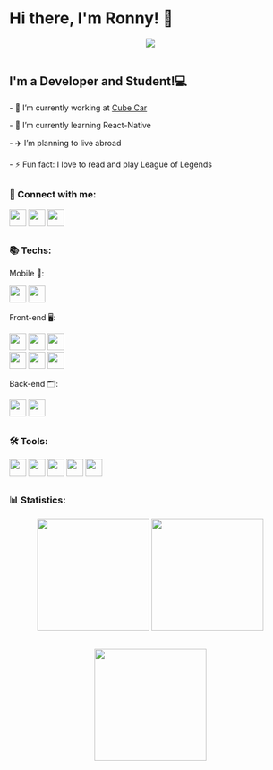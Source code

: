 <h1>Hi there, I'm Ronny! 👋</h1>

<div align="center">
  <a href="https://github.com/ronnylrsd" target="_blank">
  <img src="https://media.giphy.com/media/hVm2JYyoGy7MGqX4H8/giphy.gif"/>
    </a>
  </div>

<div>
  <br />
  <h2>I'm a Developer and Student!💻</h2>
  <p>- 🔭 I’m currently working at <a href="https://cubecar.io/">Cube Car</a></p>
  <p>- 🌱 I’m currently learning React-Native</p>
  <p>- ✈️ I’m planning to live abroad</p>
  <p>- ⚡ Fun fact: I love to read and play League of Legends</p>
</div>

##

<div style="display: inline_block">
  <p>
    <strong><h3>📱 Connect with me:</h3></strong>
  </p>
  <a href="mailto: ronnylrsd@gmail.com" target="_blank">
    <img
      height="30"
      src="https://img.shields.io/badge/Gmail-D14836?style=for-the-badge&logo=gmail&logoColor=white"
  /></a>
  <a href="https://www.linkedin.com/in/ronny-lima-ribeiro-da-silva/" target="_blank">
    <img
      height="30"
      src="https://img.shields.io/badge/LinkedIn-0077B5?style=for-the-badge&logo=linkedin&logoColor=white"
  /></a>
  <a href="https://twitter.com/ronnylrsd" target="_blank">
    <img
      height="30"
      src="https://img.shields.io/badge/Twitter-1DA1F2?style=for-the-badge&logo=twitter&logoColor=white"
  /></a>
</div>

##

<div style="display: inline_block">
  <p>
    <strong><h3>📚 Techs:</h3></strong>
  </p>
   <p>
    Mobile 📱:
  </p>
  <img
    height="30rem"
    src="https://img.shields.io/badge/Kotlin-0095D5?&style=for-the-badge&logo=kotlin&logoColor=white"
    target="_blank"
  />
  <img
    height="30rem"
    src="https://img.shields.io/badge/react_native-%2320232a.svg?style=for-the-badge&logo=react&logoColor=%2361DAFB"
    target="_blank"
  />
  <p>
    Front-end 🖥️:
  </p>
  <img
    height="30em"
    src="https://img.shields.io/badge/HTML5-E34F26?style=for-the-badge&logo=html5&logoColor=white"
    target="_blank"
  />
  <img
    height="30em"
    src="https://img.shields.io/badge/CSS3-1572B6?style=for-the-badge&logo=css3&logoColor=white"
    target="_blank"
  />
  <img 
    height="30rem"
    src="https://img.shields.io/badge/JavaScript-323330?style=for-the-badge&logo=javascript&logoColor=F7DF1E"
    target="_blank"
  />
  <br/>
  <img
    height="30em"
    src="https://img.shields.io/badge/TypeScript-007ACC?style=for-the-badge&logo=typescript&logoColor=white"
    target="_blank"
  />
  <img
    height="30em"
    src="https://img.shields.io/badge/-ReactJs-61DAFB?logo=react&logoColor=white&style=for-the-badge"
    target="_blank"
  />
    <img
    height="30em"
    src="https://img.shields.io/badge/tailwindcss-%2338B2AC.svg?style=for-the-badge&logo=tailwind-css&logoColor=white"
    target="_blank"
  />
  <p>
    Back-end 🗂️:
  </p>
  <img
    height="30em"
    src="https://img.shields.io/badge/Java-ED8B00?style=for-the-badge&logo=java&logoColor=white"
    target="_blank"
  />
  <img
    height="30rem"
    src="https://img.shields.io/badge/Python-FFD43B?style=for-the-badge&logo=python&logoColor=darkgreen"
    target="_blank"
  />
  </div>

##

<div style="display: inline_block">
  <p>
    <strong><h3>🛠️ Tools:</h3></strong>
  </p>
  <img
    height="30em"
    src="https://img.shields.io/badge/Amazon_AWS-232F3E?style=for-the-badge&logo=amazon-aws&logoColor=white"
    target="_blank"
  />
  <img
    height="30em"
    src="https://img.shields.io/badge/Visual_Studio_Code-0078D4?style=for-the-badge&logo=visual%20studio%20code&logoColor=white"
    target="_blank"
  />
  <img
    height="30em"
    src="https://img.shields.io/badge/Windows-0078D6?style=for-the-badge&logo=windows&logoColor=white"
    target="_blank"
  />
  <img
    height="30em"
    src="https://img.shields.io/badge/Ubuntu-E95420?style=for-the-badge&logo=ubuntu&logoColor=white"
    target="_blank"
  />
  <img
    height="30em"
    src="https://img.shields.io/badge/Android-3DDC84?style=for-the-badge&logo=android&logoColor=white"
    target="_blank"
  />
</div>
  
##

<div>
  <p>
    <strong><h3>📊 Statistics:</h3></strong>
  </p>
  <div align="center" style="display: inline_block"> 
    <img
      height=200
      src="https://github-readme-stats.vercel.app/api?username=ronnylrsd&show_icons=true&theme=dark"
      target="_blank"
      />
    <img
      height=200 style="padding-bottom:2rem"
      src="https://streak-stats.demolab.com/?user=ronnylrsd&theme=dark"
      target="_blank"
      />
    <img
      height=200
      src="https://github-readme-stats.vercel.app/api/top-langs/?username=ronnylrsd&layout=compact&theme=dark"
      target="_blank"
      />
  </div>
</div>

##
